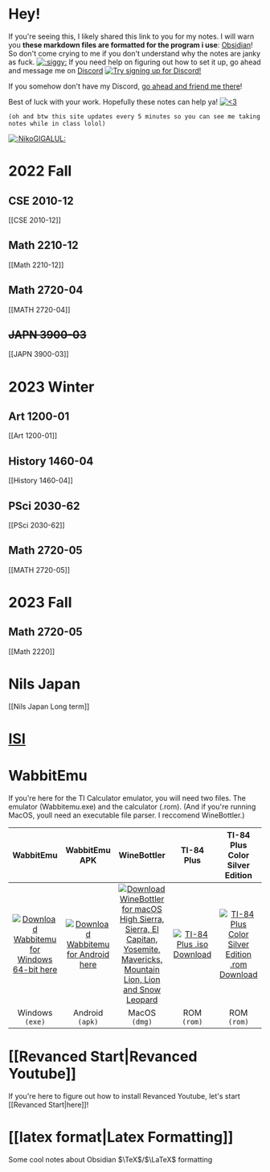 # Hey!
If you're seeing this, I likely shared this link to you for my notes. I will warn you **these markdown files are formatted for the program i use**: [Obsidian](https://obsidian.md/)! So don't come crying to me if you don't understand why the notes are janky as fuck. [![](https://cdn.discordapp.com/emojis/444982290045599764.webp?size=16&quality=lossless ":siggy:")](https://cdn.discordapp.com/emojis/444982290045599764.webp?quality=lossless ":siggy:")
If you need help on figuring out how to set it up, go ahead and message me on [Discord](https://discord.com/) [![Try signing up for Discord!](https://media.discordapp.net/attachments/803186540359450664/1020532660008910919/discord.png)](https://discord.com/ "Try signing up for Discord!")

If you somehow don't have my Discord, [go ahead and friend me there](https://discord.com/users/221417731776446467 "This should link you to my Discord profile page popup! Hopefully...")!

Best of luck with your work. Hopefully these notes can help ya! [![<3](https://static-cdn.jtvnw.net/jtv_user_pictures/chansub-global-emoticon-577ade91d46d7edc-24x18.png)](https://static-cdn.jtvnw.net/jtv_user_pictures/chansub-global-emoticon-577ade91d46d7edc-24x18.png "<3")

`(oh and btw this site updates every 5 minutes so you can see me taking notes while in class lolol)`

[![](https://cdn.discordapp.com/emojis/348897065360949248.webp?size=32&quality=lossless ":NikoGIGALUL:")](https://cdn.discordapp.com/emojis/348897065360949248.webp?quality=lossless ":NikoGIGALUL:")





# 2022 Fall
## CSE 2010-12
[[CSE 2010-12]]
## Math 2210-12
[[Math 2210-12]]
## Math 2720-04
[[MATH 2720-04]]
## ~~JAPN 3900-03~~
[[JAPN 3900-03]]

# 2023 Winter
## Art 1200-01
[[Art 1200-01]]
## History 1460-04
[[History 1460-04]]
## PSci 2030-62
[[PSci 2030-62]]
## Math 2720-05
[[MATH 2720-05]]

# 2023 Fall
## Math 2720-05
[[Math 2220]]

# Nils Japan
[[Nils Japan Long term]]

# [ISI](https://www.isi-education.com)





# WabbitEmu
If you're here for the TI Calculator emulator, you will need two files.
The emulator (Wabbitemu.exe) and the calculator (.rom).
(And if you're running MacOS, youll need an executable file parser. I reccomend WineBottler.)

|**WabbitEmu**|**WabbitEmu APK**|**WineBottler**|**TI-84 Plus**|**TI-84 Plus Color Silver Edition**|
|:-:|:-:|:-:|:-:|:-:|
|[![Download Wabbitemu for Windows 64-bit here](https://cdn.discordapp.com/attachments/803186540359450664/1024477025060278292/output-onlinepngtools_3.png)](https://github.com/sputt/wabbitemu/releases/download/v1.9.5.22/Wabbitemu.exe "Download Wabbitemu for Windows 64-bit here")|[![Download Wabbitemu for Android here](https://cdn.discordapp.com/attachments/803186540359450664/1024495885419290674/output-onlinepngtools_7.png)](https://cdn.discordapp.com/attachments/803186540359450664/1024495497622339614/Wabbitemu_1.06.6_Apkpure.apk "Download Wabbitemu for Android here")|[![Download WineBottler for macOS High Sierra, Sierra, El Capitan, Yosemite, Mavericks, Mountain Lion, Lion and Snow Leopard](https://cdn.discordapp.com/attachments/803186540359450664/1024476940138184844/output-onlinepngtools_2.png)](https://winebottler.kronenberg.org/combo/builds/WineBottlerCombo_1.8.6.dmg "Download WineBottler for macOS High Sierra, Sierra, El Capitan, Yosemite, Mavericks, Mountain Lion, Lion and Snow Leopard")|[![TI-84 Plus .iso Download](https://cdn.discordapp.com/attachments/803186540359450664/1024500539502891018/imageedit_11_8341405774.png)](https://cdn.discordapp.com/attachments/803186540359450664/1024478430374412339/ti84plus.rom "TI-84 Plus .iso Download")|[![TI-84 Plus Color Silver Edition .rom Download](https://cdn.discordapp.com/attachments/803186540359450664/1024500564077326396/imageedit_7_8998128943.png)](https://cdn.discordapp.com/attachments/803186540359450664/1024478429980151868/ti84pcse.rom "TI-84 Plus Color Silver Edition .rom Download")|
|Windows `(exe)`|Android `(apk)`|MacOS `(dmg)`|ROM `(rom)`|ROM `(rom)`|



# [[Revanced Start|Revanced Youtube]]
If you're here to figure out how to install Revanced Youtube, let's start [[Revanced Start|here]]!


# [[latex format|Latex Formatting]]
Some cool notes about Obsidian $\TeX$/$\LaTeX$ formatting